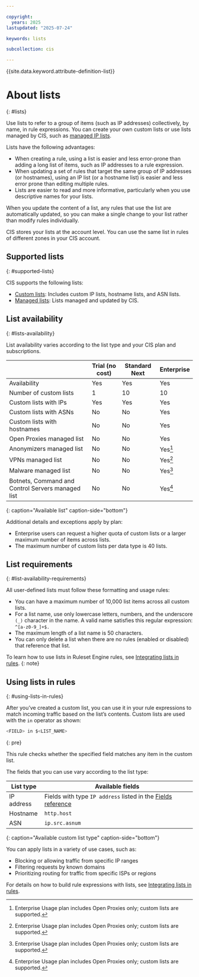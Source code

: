 ```yaml
---

copyright:
  years: 2025
lastupdated: "2025-07-24"

keywords: lists

subcollection: cis

---
```


{{site.data.keyword.attribute-definition-list}}

# About lists
{: #lists}

Use lists to refer to a group of items (such as IP addresses) collectively, by name, in rule expressions. You can create your own custom lists or use lists managed by CIS, such as [managed IP lists](/docs/cis?topic=cis-using-managed-lists&interface=ui#managed-ip-lists).

Lists have the following advantages:

* When creating a rule, using a list is easier and less error-prone than adding a long list of items, such as IP addresses to a rule expression.
* When updating a set of rules that target the same group of IP addresses (or hostnames), using an IP list (or a hostname list) is easier and less error prone than editing multiple rules.
* Lists are easier to read and more informative, particularly when you use descriptive names for your lists.

When you update the content of a list, any rules that use the list are automatically updated, so you can make a single change to your list rather than modify rules individually.

CIS stores your lists at the account level. You can use the same list in rules of different zones in your CIS account.

## Supported lists
{: #supported-lists}

CIS supports the following lists:

* [Custom lists](/docs/cis?topic=cis-custom-lists): Includes custom IP lists, hostname lists, and ASN lists.
* [Managed lists](/docs/cis?topic=cis-managed-lists): Lists managed and updated by CIS. 

## List availability
{: #lists-availability} 

List availability varies according to the list type and your CIS plan and subscriptions.

|  | Trial (no cost) | Standard Next | Enterprise |
| -- | ---- |---- | ------------- |
| Availability | Yes | Yes | Yes | Yes |
| Number of custom lists | 1 | 10 | 10 |
| Custom lists with IPs | Yes | Yes | Yes |
| Custom lists with ASNs | No | No | Yes |
| Custom lists with hostnames | No | No | Yes |
| Open Proxies managed list | No | No | Yes |
| Anonymizers managed list | No | No | Yes[^1] |
| VPNs managed list | No | No | Yes[^2] |
| Malware managed list | No | No | Yes[^3] |
| Botnets, Command and Control Servers	managed list | No | No | Yes[^4]|
{: caption="Available list" caption-side="bottom"}

[^1]: Enterprise Usage plan includes Open Proxies only; custom lists are supported.

[^2]: Enterprise Usage plan includes Open Proxies only; custom lists are supported.

[^3]: Enterprise Usage plan includes Open Proxies only; custom lists are supported.

[^4]: Enterprise Usage plan includes Open Proxies only; custom lists are supported.

Additional details and exceptions apply by plan:
 
* Enterprise users can request a higher quota of custom lists or a larger maximum number of items across lists.
* The maximum number of custom lists per data type is 40 lists.

## List requirements
{: #list-availability-requirements}

All user-defined lists must follow these formatting and usage rules:

* You can have a maximum number of 10,000 list items across all custom lists.
* For a list name, use only lowercase letters, numbers, and the underscore `(_)` character in the name. A valid name satisfies this regular expression: `^[a-z0-9_]+$.`
* The maximum length of a list name is 50 characters.
* You can only delete a list when there are no rules (enabled or disabled) that reference that list.
   
To learn how to use lists in Ruleset Engine rules, see [Integrating lists in rules](/docs/cis?topic=cis-integrating-lists-in-rules).
{: note}

## Using lists in rules
{: #using-lists-in-rules}

After you’ve created a custom list, you can use it in your rule expressions to match incoming traffic based on the list’s contents. Custom lists are used with the `in` operator as shown:

```bash
<FIELD> in $<LIST_NAME>
```
{: pre}

This rule checks whether the specified field matches any item in the custom list.

The fields that you can use vary according to the list type:

| List type	 | Available fields |
| ------------ | ------------------- |
| IP address | Fields with type `IP address` listed in the [Fields reference](/docs/cis?topic=cis-custom-rules-fields-and-expressions#custom-rule-fields) |
| Hostname | `http.host` |
| ASN | `ip.src.asnum` |
{: caption="Available custom list type" caption-side="bottom"}

You can apply lists in a variety of use cases, such as:

* Blocking or allowing traffic from specific IP ranges
* Filtering requests by known domains
* Prioritizing routing for traffic from specific ISPs or regions

For details on how to build rule expressions with lists, see [Integrating lists in rules](/docs/cis?topic=cis-integrating-lists-in-rules). 
